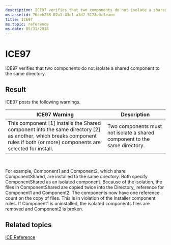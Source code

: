```yaml
---
description: ICE97 verifies that two components do not isolate a shared component to the same directory.
ms.assetid: 76eeb238-02a1-43c1-a3d7-5178e3c3eaee
title: ICE97
ms.topic: reference
ms.date: 05/31/2018
---
```


# ICE97

ICE97 verifies that two components do not isolate a shared component to the same directory.

## Result

ICE97 posts the following warnings.



| ICE97 Warning                                                                                                                                                                    | Description                                                               |
|----------------------------------------------------------------------------------------------------------------------------------------------------------------------------------|---------------------------------------------------------------------------|
| This component \[1\] installs the Shared component into the same directory \[2\] as another, which breaks component rules if both (or more) components are selected for install. | Two components must not isolate a shared component to the same directory. |



 

For example, Component1 and Component2, which share ComponentShared, are installed to the same directory. Both specify ComponentShared as an isolated component. Because of the isolation, the files in ComponentShared are copied twice into the Directory\_ reference for Component1 and Component2. The components now have one reference count on the copy of files. This is in violation of the Installer component rules. If Component1 is uninstalled, the isolated components files are removed and Component2 is broken.

## Related topics

<dl> <dt>

[ICE Reference](ice-reference.md)
</dt> </dl>

 

 




